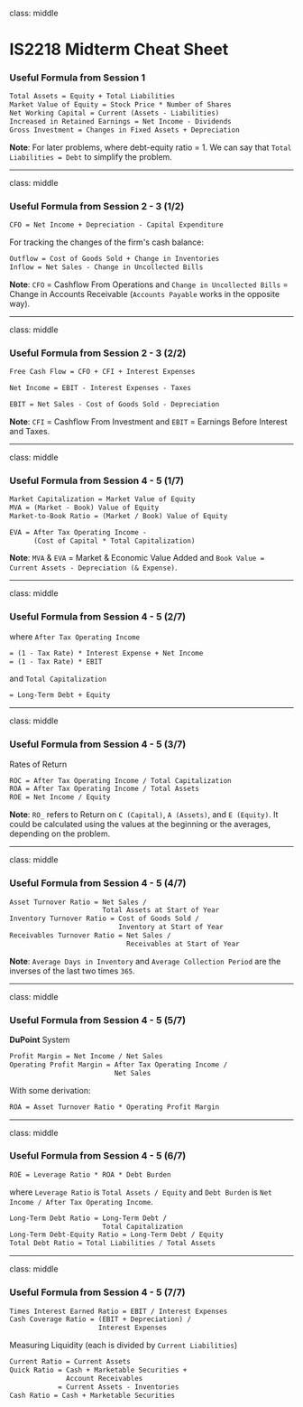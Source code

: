 class: middle

# IS2218 Midterm Cheat Sheet

### Useful Formula from Session 1

```tex
Total Assets = Equity + Total Liabilities
Market Value of Equity = Stock Price * Number of Shares
Net Working Capital = Current (Assets - Liabilities)
Increased in Retained Earnings = Net Income - Dividends
Gross Investment = Changes in Fixed Assets + Depreciation
```

**Note**: For later problems, where debt-equity ratio = 1. We can say that `Total Liabilities = Debt` to simplify the problem.

---

class: middle

### Useful Formula from Session 2 - 3 (1/2)

```tex
CFO = Net Income + Depreciation - Capital Expenditure
```

For tracking the changes of the firm's cash balance:

```tex
Outflow = Cost of Goods Sold + Change in Inventories
Inflow = Net Sales - Change in Uncollected Bills
```

**Note**: `CFO` = Cashflow From Operations and `Change in Uncollected Bills` = Change in Accounts Receivable (`Accounts Payable` works in the opposite way).

---

class: middle

### Useful Formula from Session 2 - 3 (2/2)

```tex
Free Cash Flow = CFO + CFI + Interest Expenses
```

```tex
Net Income = EBIT - Interest Expenses - Taxes
```

```tex
EBIT = Net Sales - Cost of Goods Sold - Depreciation
```

**Note**: `CFI` = Cashflow From Investment and `EBIT` = Earnings Before Interest and Taxes.

---

class: middle

### Useful Formula from Session 4 - 5 (1/7)

```tex
Market Capitalization = Market Value of Equity
MVA = (Market - Book) Value of Equity
Market-to-Book Ratio = (Market / Book) Value of Equity
```

```tex
EVA = After Tax Operating Income -
      (Cost of Capital * Total Capitalization)
```

**Note**: `MVA` & `EVA` = Market & Economic Value Added and `Book Value = Current Assets - Depreciation (& Expense)`.

---

class: middle

### Useful Formula from Session 4 - 5 (2/7)

where `After Tax Operating Income`

```tex
= (1 - Tax Rate) * Interest Expense + Net Income
= (1 - Tax Rate) * EBIT
```

and `Total Capitalization`

```tex
= Long-Term Debt + Equity
```

---

class: middle

### Useful Formula from Session 4 - 5 (3/7)

Rates of Return

```tex
ROC = After Tax Operating Income / Total Capitalization
ROA = After Tax Operating Income / Total Assets
ROE = Net Income / Equity
```

**Note**: `RO_` refers to Return on `C (Capital)`, `A (Assets)`, and `E (Equity)`. It could be calculated using the values at the beginning or the averages, depending on the problem.

---

class: middle

### Useful Formula from Session 4 - 5 (4/7)

```tex
Asset Turnover Ratio = Net Sales /
                       Total Assets at Start of Year
Inventory Turnover Ratio = Cost of Goods Sold /
                           Inventory at Start of Year
Receivables Turnover Ratio = Net Sales /
                             Receivables at Start of Year
```

**Note**: `Average Days in Inventory` and `Average Collection Period` are the inverses of the last two times `365`.

---

class: middle

### Useful Formula from Session 4 - 5 (5/7)

**DuPoint** System

```tex
Profit Margin = Net Income / Net Sales
Operating Profit Margin = After Tax Operating Income /
                          Net Sales
```

With some derivation:

```tex
ROA = Asset Turnover Ratio * Operating Profit Margin
```

---

class: middle

### Useful Formula from Session 4 - 5 (6/7)

```tex
ROE = Leverage Ratio * ROA * Debt Burden
```

where `Leverage Ratio` is `Total Assets / Equity` and `Debt Burden` is `Net Income / After Tax Operating Income`.

```tex
Long-Term Debt Ratio = Long-Term Debt /
                       Total Capitalization
Long-Term Debt-Equity Ratio = Long-Term Debt / Equity
Total Debt Ratio = Total Liabilities / Total Assets
```

---

class: middle

### Useful Formula from Session 4 - 5 (7/7)

```tex
Times Interest Earned Ratio = EBIT / Interest Expenses
Cash Coverage Ratio = (EBIT + Depreciation) /
                      Interest Expenses
```

Measuring Liquidity (each is divided by `Current Liabilities`)

```tex
Current Ratio = Current Assets
Quick Ratio = Cash + Marketable Securities +
              Account Receivables
            = Current Assets - Inventories
Cash Ratio = Cash + Marketable Securities
```
